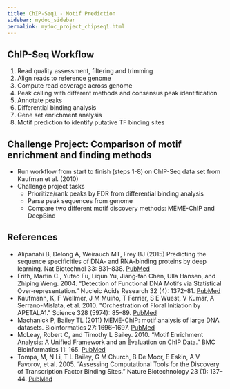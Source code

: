 ```yaml
---
title: ChIP-Seq1 - Motif Prediction
sidebar: mydoc_sidebar
permalink: mydoc_project_chipseq1.html 
---
```


## ChIP-Seq Workflow  

1. Read quality assessment, filtering and trimming 
2. Align reads to reference genome 
3. Compute read coverage across genome
4. Peak calling with different methods and consensus peak identification 
5. Annotate peaks 
6. Differential binding analysis 
7. Gene set enrichment analysis 
8. Motif prediction to identify putative TF binding sites

## Challenge Project: Comparison of motif enrichment and finding methods

+ Run workflow from start to finish (steps 1-8) on ChIP-Seq data set from Kaufman et al. (2010)
+ Challenge project tasks
    + Prioritize/rank peaks by FDR from differential binding analysis
    + Parse peak sequences from genome
    + Compare two different motif discovery methods: MEME-ChIP and DeepBind 

## References

+ Alipanahi B, Delong A, Weirauch MT, Frey BJ (2015) Predicting the sequence specificities of DNA- and RNA-binding proteins by deep learning. Nat Biotechnol 33: 831–838. [PubMed](https://www.ncbi.nlm.nih.gov/pubmed/26213851)
+ Frith, Martin C., Yutao Fu, Liqun Yu, Jiang‐fan Chen, Ulla Hansen, and Zhiping Weng. 2004. “Detection of Functional DNA Motifs via Statistical Over‐representation.” Nucleic Acids Research 32 (4): 1372–81. [PubMed](http://www.ncbi.nlm.nih.gov/pubmed/14988425)
+ Kaufmann, K, F Wellmer, J M Muiño, T Ferrier, S E Wuest, V Kumar, A Serrano-Mislata, et al. 2010. "Orchestration of Floral Initiation by APETALA1." Science 328 (5974): 85–89. [PubMed](http://www.ncbi.nlm.nih.gov/pubmed/20360106)
+ Machanick P, Bailey TL (2011) MEME-ChIP: motif analysis of large DNA datasets. Bioinformatics 27: 1696–1697. [PubMed](https://www.ncbi.nlm.nih.gov/pubmed/21486936)
+ McLeay, Robert C, and Timothy L Bailey. 2010. “Motif Enrichment Analysis: A Unified Framework and an Evaluation on ChIP Data.” BMC Bioinformatics 11: 165. [PubMed](http://www.ncbi.nlm.nih.gov/pubmed/20356413)
+ Tompa, M, N Li, T L Bailey, G M Church, B De Moor, E Eskin, A V Favorov, et al. 2005. “Assessing Computational Tools for the Discovery of Transcription Factor Binding Sites.” Nature Biotechnology 23 (1): 137–44. [PubMed](http://www.ncbi.nlm.nih.gov/pubmed/15637633)


